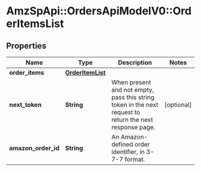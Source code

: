 # AmzSpApi::OrdersApiModelV0::OrderItemsList

## Properties
Name | Type | Description | Notes
------------ | ------------- | ------------- | -------------
**order_items** | [**OrderItemList**](OrderItemList.md) |  | 
**next_token** | **String** | When present and not empty, pass this string token in the next request to return the next response page. | [optional] 
**amazon_order_id** | **String** | An Amazon-defined order identifier, in 3-7-7 format. | 

